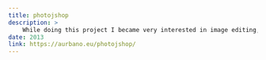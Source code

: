 ```yaml
---
title: photojshop
description: > 
    While doing this project I became very interested in image editing, and also built a library called PhotoJShop, that does convolution transformations to images allowing common effects like find edges, emboss, edge enhance, blur...
date: 2013
link: https://aurbano.eu/photojshop/
---
```

